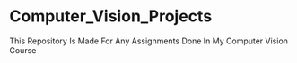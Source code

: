 # Computer_Vision_Projects
This Repository Is Made For Any Assignments Done In My Computer Vision Course

